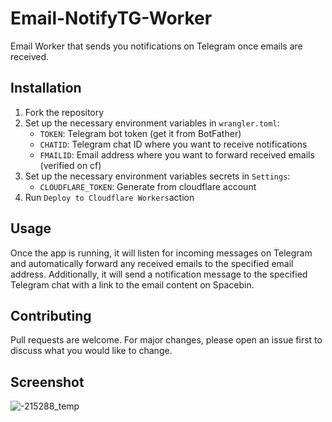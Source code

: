 # Email-NotifyTG-Worker

Email Worker that sends you notifications on Telegram once emails are received.

## Installation
1. Fork the repository
2. Set up the necessary environment variables in `wrangler.toml`:
   * `TOKEN`: Telegram bot token (get it from BotFather)
   * `CHATID`: Telegram chat ID where you want to receive notifications
   * `FMAILID`: Email address where you want to forward received emails (verified on cf)
3. Set up the necessary environment variables secrets in `Settings`:
   * `CLOUDFLARE_TOKEN`: Generate from cloudflare account
4. Run `Deploy to Cloudflare Workers`action

## Usage
Once the app is running, it will listen for incoming messages on Telegram and automatically forward any received emails to the specified email address. Additionally, it will send a notification message to the specified Telegram chat with a link to the email content on Spacebin.

## Contributing
Pull requests are welcome. For major changes, please open an issue first to discuss what you would like to change.

## Screenshot
![-215288_temp](https://github.com/dishapatel010/Email-NotifyTG-Worker/assets/71930916/4cb08d6e-9e30-41ff-ae97-50f20f4cbf4d)
